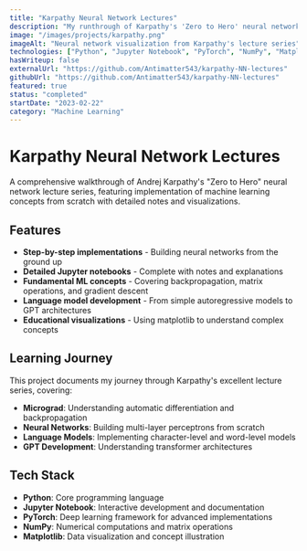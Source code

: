 ```yaml
---
title: "Karpathy Neural Network Lectures"
description: "My runthrough of Karpathy's 'Zero to Hero' neural network lecture series, building NNs from scratch with detailed notes and implementations"
image: "/images/projects/karpathy.png"
imageAlt: "Neural network visualization from Karpathy's lecture series"
technologies: ["Python", "Jupyter Notebook", "PyTorch", "NumPy", "Matplotlib"]
hasWriteup: false
externalUrl: "https://github.com/Antimatter543/karpathy-NN-lectures"
githubUrl: "https://github.com/Antimatter543/karpathy-NN-lectures"
featured: true
status: "completed"
startDate: "2023-02-22"
category: "Machine Learning"
---
```


# Karpathy Neural Network Lectures

A comprehensive walkthrough of Andrej Karpathy's "Zero to Hero" neural network lecture series, featuring implementation of machine learning concepts from scratch with detailed notes and visualizations.

## Features

- **Step-by-step implementations** - Building neural networks from the ground up
- **Detailed Jupyter notebooks** - Complete with notes and explanations
- **Fundamental ML concepts** - Covering backpropagation, matrix operations, and gradient descent
- **Language model development** - From simple autoregressive models to GPT architectures
- **Educational visualizations** - Using matplotlib to understand complex concepts

## Learning Journey

This project documents my journey through Karpathy's excellent lecture series, covering:

- **Micrograd**: Understanding automatic differentiation and backpropagation
- **Neural Networks**: Building multi-layer perceptrons from scratch  
- **Language Models**: Implementing character-level and word-level models
- **GPT Development**: Understanding transformer architectures

## Tech Stack

- **Python**: Core programming language
- **Jupyter Notebook**: Interactive development and documentation
- **PyTorch**: Deep learning framework for advanced implementations
- **NumPy**: Numerical computations and matrix operations
- **Matplotlib**: Data visualization and concept illustration